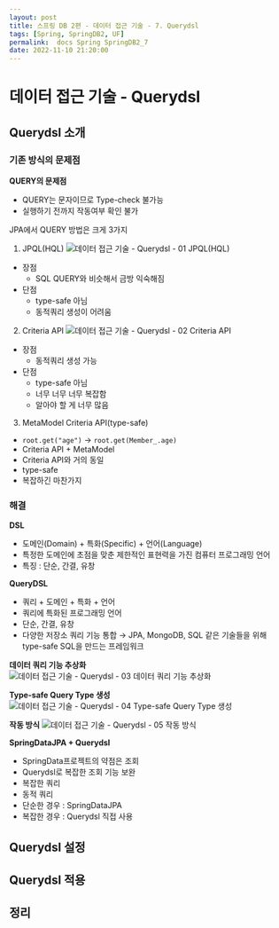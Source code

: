 ```yaml
---
layout: post
title: 스프링 DB 2편 - 데이터 접근 기술 - 7. Querydsl
tags: [Spring, SpringDB2, UF]
permalink:  docs Spring SpringDB2_7
date: 2022-11-10 21:20:00
---
```

# 데이터 접근 기술 - Querydsl
## Querydsl 소개
### 기존 방식의 문제점

**QUERY의 문제점**
- QUERY는 문자이므로 Type-check 불가능
- 실행하기 전까지 작동여부 확인 불가

JPA에서 QUERY 방법은 크게 3가지 
1. JPQL(HQL) 
![데이터 접근 기술 - Querydsl - 01  JPQL(HQL)](https://user-images.githubusercontent.com/52024566/201093333-219026a4-5541-44f3-aad0-cb06d240992a.png)

- 장점
  - SQL QUERY와 비슷해서 금방 익숙해짐 
- 단점
  - type-safe 아님
  - 동적쿼리 생성이 어려움

2. Criteria API 
![데이터 접근 기술 - Querydsl - 02  Criteria API](https://user-images.githubusercontent.com/52024566/201093339-f1f17480-e8de-4075-b995-9c0099ddaabf.png)

- 장점
  - 동적쿼리 생성 가능
- 단점 
  - type-safe 아님 
  - 너무 너무 너무 복잡함 
  - 알아야 할 게 너무 많음

3. MetaModel Criteria API(type-safe)
- `root.get("age")` → `root.get(Member_.age) `
- Criteria API + MetaModel 
- Criteria API와 거의 동일 
- type-safe 
- 복잡하긴 마찬가지

### 해결

**DSL**
- 도메인(Domain) + 특화(Specific) + 언어(Language)
- 특정한 도메인에 초점을 맞춘 제한적인 표현력을 가진 컴퓨터 프로그래밍 언어 
- 특징 : 단순, 간결, 유창

**QueryDSL**
- 쿼리 + 도메인 + 특화 + 언어 
- 쿼리에 특화된 프로그래밍 언어 
- 단순, 간결, 유창 
- 다양한 저장소 쿼리 기능 통합
→ JPA, MongoDB, SQL 같은 기술들을 위해 type-safe SQL을 만드는 프레임워크

**데이터 쿼리 기능 추상화**
![데이터 접근 기술 - Querydsl - 03  데이터 쿼리 기능 추상화](https://user-images.githubusercontent.com/52024566/201093340-676a0c16-9aa0-470c-9d4d-5c32922861e7.png)

**Type-safe Query Type 생성**
![데이터 접근 기술 - Querydsl - 04  Type-safe Query Type 생성](https://user-images.githubusercontent.com/52024566/201093342-581cf921-db93-43a7-9c41-3c9a22ea8a5d.png)

**작동 방식**
![데이터 접근 기술 - Querydsl - 05  작동 방식](https://user-images.githubusercontent.com/52024566/201093343-b2d7bc8f-7f3c-4ca1-9a7a-eb09f98cbb4f.png "데이터 접근 기술 - Querydsl - 05  작동 방식")

**SpringDataJPA + Querydsl**
- SpringData프로젝트의 약점은 조회 
- Querydsl로 복잡한 조회 기능 보완 
- 복잡한 쿼리 
- 동적 쿼리 
- 단순한 경우 : SpringDataJPA 
- 복잡한 경우 : Querydsl 직접 사용

## Querydsl 설정
## Querydsl 적용
## 정리